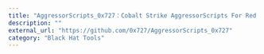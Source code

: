 ```yaml
---
title: "AggressorScripts_0x727：Cobalt Strike AggressorScripts For Red Team"
description: ""
external_url: "https://github.com/0x727/AggressorScripts_0x727"
category: "Black Hat Tools"
---
```

